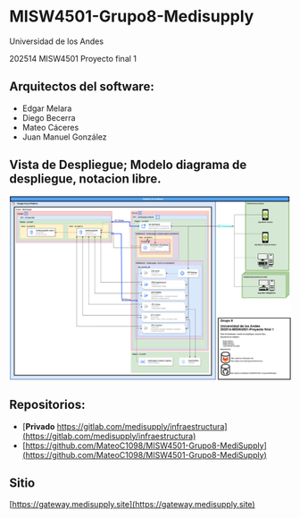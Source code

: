 # MISW4501-Grupo8-Medisupply

Universidad de los Andes

202514 MISW4501 Proyecto final 1

## Arquitectos del software:

- Edgar Melara
- Diego Becerra
- Mateo Cáceres
- Juan Manuel González

## Vista de Despliegue; Modelo diagrama de despliegue, notacion libre.

![Digrama de despliegue](./docs/Diagramas-de-Despliegue-Semana7.png)

## Repositorios:

- [**Privado** https://gitlab.com/medisupply/infraestructura](https://gitlab.com/medisupply/infraestructura)
- [https://github.com/MateoC1098/MISW4501-Grupo8-MediSupply](https://github.com/MateoC1098/MISW4501-Grupo8-MediSupply)

## Sitio

[https://gateway.medisupply.site](https://gateway.medisupply.site)
